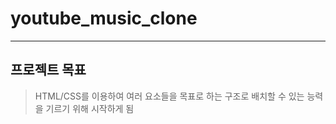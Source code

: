 # youtube_music_clone

---

## 프로젝트 목표

> HTML/CSS를 이용하여 여러 요소들을 목표로 하는 구조로 배치할 수 있는 능력을 기르기 위해 시작하게 됨
